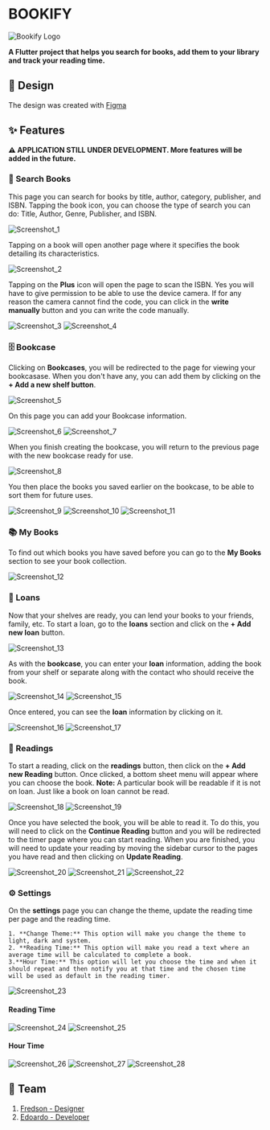 # BOOKIFY

![Bookify Logo](design/documentation/images/bookify.png)

**A Flutter project that helps you search for books, add them to your library and track your reading time.**

## 🎨 Design

The design was created with [Figma](https://www.figma.com/file/EGg9eFK0Hi8LaVQcPVnjrX/Bookify-Edoardo?node-id=0%3A1)

## ✨ Features

**⚠️ APPLICATION STILL UNDER DEVELOPMENT. More features will be added in the future.**

### 📙 Search Books

This page you can search for books by title, author, category, publisher, and ISBN.
Tapping the book icon, you can choose the type of search you can do: Title, Author, Genre, Publisher, and ISBN.

![Screenshot_1](design/documentation/images/Screenshot_1.png)

Tapping on a book will open another page where it specifies the book detailing its characteristics.

![Screenshot_2](design/documentation/images/Screenshot_2.png)

Tapping on the **Plus** icon will open the page to scan the ISBN. Yes you will have to give permission to be able to use the device camera. If for any reason the camera cannot find the code, you can click in the **write manually** button and you can write the code manually.

![Screenshot_3](design/documentation/images/Screenshot_3.png)
![Screenshot_4](design/documentation/images/Screenshot_4.png)

### 🗄️ Bookcase

Clicking on **Bookcases**, you will be redirected to the page for viewing your bookcasase. When you don't have any, you can add them by clicking on the **+ Add a new shelf button**.

![Screenshot_5](design/documentation/images/Screenshot_5.png)

On this page you can add your Bookcase information.

![Screenshot_6](design/documentation/images/Screenshot_6.png)
![Screenshot_7](design/documentation/images/Screenshot_7.png)

When you finish creating the bookcase, you will return to the previous page with the new bookcase ready for use.

![Screenshot_8](design/documentation/images/Screenshot_8.png)

You then place the books you saved earlier on the bookcase, to be able to sort them for future uses.

![Screenshot_9](design/documentation/images/Screenshot_9.png)
![Screenshot_10](design/documentation/images/Screenshot_10.png)
![Screenshot_11](design/documentation/images/Screenshot_11.png)

### 📚 My Books

To find out which books you have saved before you can go to the **My Books** section to see your book collection.

![Screenshot_12](design/documentation/images/Screenshot_12.png)

### 🤝 Loans

Now that your shelves are ready, you can lend your books to your friends, family, etc. To start a loan, go to the **loans** section and click on the **+ Add new loan** button.

![Screenshot_13](design/documentation/images/Screenshot_13.png)

As with the **bookcase**, you can enter your **loan** information, adding the book from your shelf or separate along with the contact who should receive the book.

![Screenshot_14](design/documentation/images/Screenshot_14.png)
![Screenshot_15](design/documentation/images/Screenshot_15.png)

Once entered, you can see the **loan** information by clicking on it.

![Screenshot_16](design/documentation/images/Screenshot_16.png)
![Screenshot_17](design/documentation/images/Screenshot_17.png)

### 📖 Readings

To start a reading, click on the **readings** button, then click on the **+ Add new Reading** button. Once clicked, a bottom sheet menu will appear where you can choose the book.
**Note:** A particular book will be readable if it is not on loan. Just like a book on loan cannot be read.

![Screenshot_18](design/documentation/images/Screenshot_18.png)
![Screenshot_19](design/documentation/images/Screenshot_19.png)

Once you have selected the book, you will be able to read it. To do this, you will need to click on the **Continue Reading** button and you will be redirected to the timer page where you can start reading. When you are finished, you will need to update your reading by moving the sidebar cursor to the pages you have read and then clicking on **Update Reading**.

![Screenshot_20](design/documentation/images/Screenshot_20.png)
![Screenshot_21](design/documentation/images/Screenshot_21.png)
![Screenshot_22](design/documentation/images/Screenshot_22.png)

### ⚙️ Settings

On the **settings** page you can change the theme, update the reading time per page and the reading time.

    1. **Change Theme:** This option will make you change the theme to light, dark and system.
    2. **Reading Time:** This option will make you read a text where an average time will be calculated to complete a book.
    3.**Hour Time:** This option will let you choose the time and when it should repeat and then notify you at that time and the chosen time will be used as default in the reading timer.

![Screenshot_23](design/documentation/images/Screenshot_23.png)

#### Reading Time

![Screenshot_24](design/documentation/images/Screenshot_24.png)
![Screenshot_25](design/documentation/images/Screenshot_25.png)

#### Hour Time

![Screenshot_26](design/documentation/images/Screenshot_26.png)
![Screenshot_27](design/documentation/images/Screenshot_27.png)
![Screenshot_28](design/documentation/images/Screenshot_28.png)

## 👥 Team

1. [Fredson - Designer](https://www.linkedin.com/in/fredsoncosta/)
2. [Edoardo - Developer](https://www.linkedin.com/in/edoardofabrizio/)
